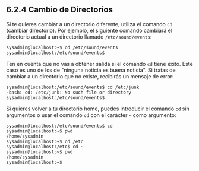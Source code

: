 ## 6.2.4 Cambio de Directorios
Si te quieres cambiar a un directorio diferente, utiliza el comando `cd` (cambiar directorio). Por ejemplo, el siguiente comando cambiará el directorio actual a un directorio llamado `/etc/sound/events`:

```shell-session
sysadmin@localhost:~$ cd /etc/sound/events                                    
sysadmin@localhost:/etc/sound/events$
```

Ten en cuenta que no vas a obtener salida si el comando `cd` tiene éxito. Este caso es uno de los de "ninguna noticia es buena noticia". Si tratas de cambiar a un directorio que no existe, recibirás un mensaje de error:

```shell-session
sysadmin@localhost:/etc/sound/events$ cd /etc/junk                           
-bash: cd: /etc/junk: No such file or directory                               
sysadmin@localhost:/etc/sound/events$
```

Si quieres volver a tu directorio home, puedes introducir el comando `cd` sin argumentos o usar el comando `cd` con el carácter `~` como argumento:

```shell-session
sysadmin@localhost:/etc/sound/events$ cd                                      
sysadmin@localhost:~$ pwd                                                     
/home/sysadmin                                                                
sysadmin@localhost:~$ cd /etc                                                 
sysadmin@localhost:/etc$ cd ~                                                 
sysadmin@localhost:~$ pwd                                                     
/home/sysadmin                                                                
sysadmin@localhost:~$
```